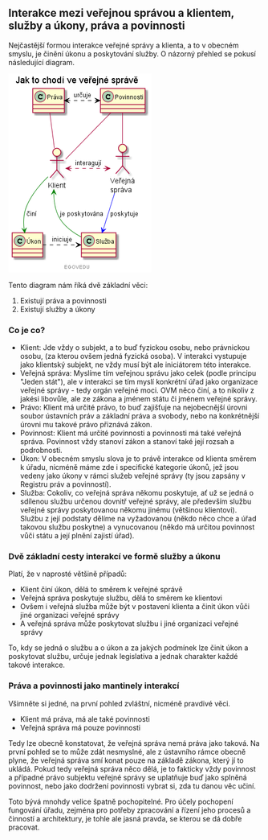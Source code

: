 ## Interakce mezi veřejnou správou a klientem, služby a úkony, práva a povinnosti

Nejčastější formou interakce veřejné správy a klienta, a to v obecném smyslu, je činění úkonu a poskytování služby. O názorný přehled se pokusí následující diagram.

![Obrázek [prava-sluzby-klienti-vs]: Interakce klienta a VS - služby a úkony a práva a povinnosti, Zdroj: Učební texty EGOVedu - EGdílna](https://github.com/egdilna/egovedu/raw/main/diagramy/Edu/prava-sluzby-klienti-vs.png)


Tento diagram nám říká dvě základní věci:

1. Existují práva a povinnosti
2. Existují služby a úkony


### Co je co?

- Klient: Jde vždy o subjekt, a to buď fyzickou osobu, nebo právnickou osobu, (za kterou ovšem jedná fyzická osoba). V interakci vystupuje jako klientský subjekt, ne vždy musí být ale iniciátorem této interakce.
- Veřejná správa: Myslíme tím veřejnou správu jako celek (podle principu "Jeden stát"), ale v interakci se tím myslí konkrétní úřad jako organizace veřejné správy - tedy orgán veřejné moci. OVM něco činí, a to nikoliv z jakési libovůle, ale ze zákona a jménem státu či jménem veřejné správy.
- Právo: Klient má určité právo, to buď zajišťuje na nejobecnější úrovni soubor ústavních práv a základní práva a svobody, nebo na konkrétnější úrovni mu takové právo přiznává zákon.
- Povinnost: Klient má určité povinnosti a povinnosti má také veřejná správa. Povinnost vždy stanoví zákon a stanoví také její rozsah a podrobnosti.
- Úkon: V obecném smyslu slova je to právě interakce od klienta směrem k úřadu, nicméně máme zde i specifické kategorie úkonů, jež jsou vedeny jako úkony v rámci služeb veřejné správy (ty jsou zapsány v Registru práv a povinností).
- Služba: Cokoliv, co veřejná správa někomu poskytuje, ať už se jedná o sdílenou službu určenou dovnitř veřejné správy, ale především službu veřejné správy poskytovanou někomu jinému (většinou klientovi). Službu z její podstaty dělíme na vyžadovanou (někdo něco chce a úřad takovou službu poskytne) a vynucovanou (někdo má určitou povinnost vůči státu a její plnění zajistí úřad).


### Dvě základní cesty interakcí ve formě služby a úkonu

Platí, že v naprosté většině případů:

- Klient činí úkon, dělá to směrem k veřejné správě
- Veřejná správa poskytuje službu, dělá to směrem ke klientovi
- Ovšem i veřejná služba může být v postavení klienta a činit úkon vůči jiné organizaci veřejné správy
- A veřejná správa může poskytovat službu i jiné organizaci veřejné správy

To, kdy se jedná o službu a o úkon a za jakých podmínek lze činit úkon a poskytovat službu, určuje jednak legislativa a jednak charakter každé takové interakce.

### Práva a povinnosti jako mantinely interakcí

Všimněte si jedné, na první pohled zvláštní, nicméně pravdivé věci.

- Klient má práva, má ale také povinnosti
- Veřejná správa má pouze povinnosti

Tedy lze obecně konstatovat, že veřejná správa nemá práva jako taková. Na první pohled se to může zdát nesmyslné, ale z ústavního rámce obecně plyne, že veřejná správa smí konat pouze na základě zákona, který jí to ukládá. Pokud tedy veřejná správa něco dělá, je to fakticky vždy povinnost a případné právo subjektu veřejné správy se uplatňuje buď jako splněná povinnost, nebo jako dodržení povinnosti vybrat si, zda tu danou věc učiní.

Toto bývá mnohdy velice špatně pochopitelné. Pro účely pochopení fungování úřadu, zejména pro potřeby zpracování a řízení jeho procesů a činností a architektury, je tohle ale jasná pravda, se kterou se dá dobře pracovat.

